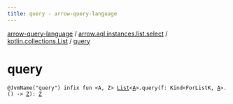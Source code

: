 ```yaml
---
title: query - arrow-query-language
---
```


[arrow-query-language](../../index.html) / [arrow.aql.instances.list.select](../index.html) / [kotlin.collections.List](index.html) / [query](./query.html)

# query

`@JvmName("query") infix fun <A, Z> `[`List`](https://kotlinlang.org/api/latest/jvm/stdlib/kotlin.collections/-list/index.html)`<`[`A`](query.html#A)`>.query(f: Kind<ForListK, `[`A`](query.html#A)`>.() -> `[`Z`](query.html#Z)`): `[`Z`](query.html#Z)
